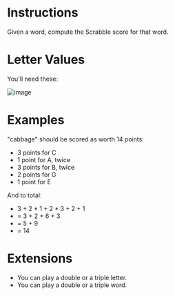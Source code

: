 # Instructions
Given a word, compute the Scrabble score for that word.

# Letter Values
You'll need these:

![image](https://user-images.githubusercontent.com/54405665/218588788-62815cbe-d2c3-49f3-8a09-b5e3c861b2aa.png)

# Examples
"cabbage" should be scored as worth 14 points:

- 3 points for C
- 1 point for A, twice
- 3 points for B, twice
- 2 points for G
- 1 point for E

And to total:

- 3 + 2 * 1 + 2 * 3 + 2 + 1
- = 3 + 2 + 6 + 3
- = 5 + 9
- = 14

# Extensions

- You can play a double or a triple letter.
- You can play a double or a triple word.
